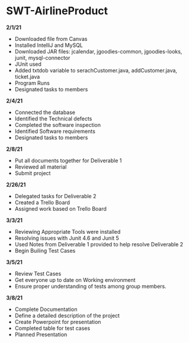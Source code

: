 # SWT-AirlineProduct

**2/1/21**
* Downloaded file from Canvas
* Installed IntelliJ and MySQL
* Downloaded JAR files: jcalendar, jgoodies-common, jgoodies-looks, junit, mysql-connector
* JUnit used
* Added txtdob variable to serachCustomer.java, addCustomer.java, ticket.java
* Program Runs
* Designated tasks to members

**2/4/21**
* Connected the database
* Identified the Technical defects
* Completed the software inspection
* Identified Software requirements
* Designated tasks to members

**2/8/21**
* Put all documents together for Deliverable 1
* Reviewed all material
* Submit project

**2/26/21**
* Delegated tasks for Deliverable 2
* Created a Trello Board
* Assigned work based on Trello Board 

**3/3/21**
* Reviewing Appropriate Tools were installed
* Resolving issues with Junit 4.6 and Junit 5
* Used Notes from Deliverable 1 provided to help resolve Deliverable 2
* Begin Builing Test Cases

**3/5/21**
* Review Test Cases 
* Get everyone up to date on Working environment
* Ensure proper understanding of tests among group members.

**3/8/21**
* Complete Documentation 
* Define a detailed description of the project
* Create Powerpoint for presentation 
* Completed table for test cases 
* Planned Presentation

